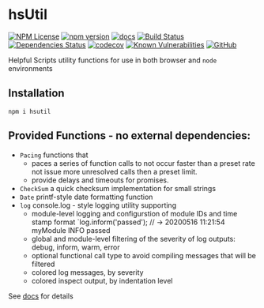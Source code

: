 hsUtil 
========
[![NPM License](https://img.shields.io/badge/license-MIT-brightgreen.svg)](https://www.npmjs.com/package/hsutil) 
[![npm version](https://badge.fury.io/js/hsutil.svg)](https://badge.fury.io/js/hsutil)
[![docs](https://img.shields.io/badge/hsDocs-hsUtil-blue.svg)](https://helpfulscripts.github.io/hsUtil/#!/api/hsUtil/0)
[![Build Status](https://travis-ci.org/HelpfulScripts/hsUtil.svg?branch=master)](https://travis-ci.org/HelpfulScripts/hsUtil)
[![Dependencies Status](https://david-dm.org/helpfulscripts/hsutil.svg)](https://david-dm.org/helpfulscripts/hsutil)
[![codecov](https://codecov.io/gh/HelpfulScripts/hsUtil/branch/master/graph/badge.svg)](https://codecov.io/gh/HelpfulScripts/hsUtil)
[![Known Vulnerabilities](https://snyk.io/test/github/HelpfulScripts/hsUtil/badge.svg?targetFile=package.json)](https://snyk.io/test/github/HelpfulScripts/hsUtil?targetFile=package.json)
[![GitHub](https://img.shields.io/badge/GitHub-hsUtil-blue.svg)](https://github.com/helpfulscripts/hsutil)

Helpful Scripts utility functions for use in both browser and `node` environments

## Installation
`npm i hsutil`

## Provided Functions - no external dependencies:
- `Pacing` functions that 
    - paces a series of function calls to not occur faster than a preset rate not issue more unresolved calls then a preset limit.
    - provide delays and timeouts for promises.
- `CheckSum` a quick checksum implementation for small strings
- `Date` printf-style date formatting function
- `log` console.log - style logging utility supporting 
    - module-level logging and configurstion of module IDs and time stamp format
      `log.inform('passed');    // -> 20200516 11:21:54 myModule INFO passed
    - global and module-level filtering of the severity of log outputs: 
      <style>color:'#888'</style>debug, 
      <style>color:'#080'</style>inform, 
      <style>color:'#880'</style>warm, 
      <style>color:'#800'</style>error
      <style>color:'#000'</style>
    - optional functional call type to avoid compiling messages that will be filtered
    - colored log messages, by severity
    - colored inspect output, by indentation level

See [docs](https://helpfulscripts.github.io/hsUtil#!/api/hsUtil/0) for details
